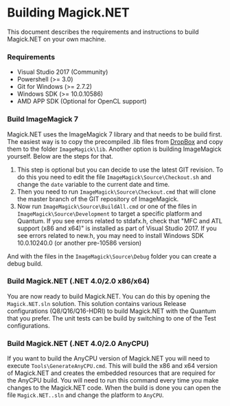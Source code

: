 # Building Magick.NET

This document describes the requirements and instructions to build Magick.NET on your own machine.

### Requirements

- Visual Studio 2017 (Community)
- Powershell (>= 3.0)
- Git for Windows (>= 2.7.2)
- Windows SDK (>= 10.0.10586)
- AMD APP SDK (Optional for OpenCL support)

### Build ImageMagick 7

Magick.NET uses the ImageMagick 7 library and that needs to be build first. The easiest way is to copy the precompiled .lib files from
[DropBox](https://www.dropbox.com/sh/5m3zllq81n4eyhm/AACQFGl4PKi9xnd15EbU5S1Ia?dl=0) and copy them to the folder `ImageMagick\lib`.
Another option is building ImageMagick yourself. Below are the steps for that.

1. This step is optional but you can decide to use the latest GIT revision. To do this you need to edit the file `ImageMagick\Source\Checkout.sh`
   and change the `date` variable to the current date and time.
2. Then you need to run `ImageMagick\Source\Checkout.cmd` that will clone the master branch of the GIT repository of ImageMagick.
3. Now run `ImageMagick\Source\BuildAll.cmd` or one of the files in `ImageMagick\Source\Development` to target a specific platform and Quantum. If you see
   errors related to stdafx.h, check that "MFC and ATL support (x86 and x64)" is installed as part of Visual Studio 2017. If you see errors related to 
   new.h, you may need to install Windows SDK 10.0.10240.0 (or another pre-10586 version)

And with the files in the `ImageMagick\Source\Debug` folder you can create a debug build.

### Build Magick.NET (.NET 4.0/2.0 x86/x64)

You are now ready to build Magick.NET. You can do this by opening the `Magick.NET.sln` solution.
This solution contains various Release configurations (Q8/Q16/Q16-HDRI) to build Magick.NET with the Quantum that you prefer.
The unit tests can be build by switching to one of the Test configurations.

### Build Magick.NET (.NET 4.0/2.0 AnyCPU)

If you want to build the AnyCPU version of Magick.NET you will need to execute `Tools\GenerateAnyCPU.cmd`.
This will build the x86 and x64 version of Magick.NET and creates the embedded resources that are required for the AnyCPU build.
You will need to run this command every time you make changes to the Magick.NET code.
When the build is done you can open the file `Magick.NET..sln` and change the platform to `AnyCPU`.
